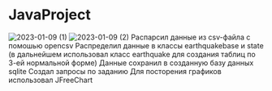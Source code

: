 # JavaProject
![2023-01-09 (1)](https://user-images.githubusercontent.com/113848436/211358026-13036830-cf96-45ad-880e-53e9c66953a8.png)
![2023-01-09 (2)](https://user-images.githubusercontent.com/113848436/211358068-a0ee40c4-c805-4a44-804a-5d70d77626f7.png)
Распарсил данные из csv-файла с помошью opencsv
Распределил данные в классы earthquakebase и state (в дальнейшем использовал класс earthquake для создания таблиц по 3-ей нормальной форме)
Данные сохранил в созданную базу данных sqlite
Создал запросы по заданию
Для посторения графиков использовал JFreeChart
